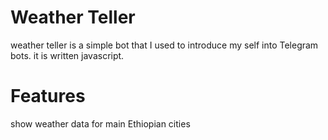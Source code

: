 # Weather Teller

weather teller is a simple bot that I used to introduce my self into Telegram bots. it is written 
javascript. 

# Features

show weather data for main Ethiopian cities